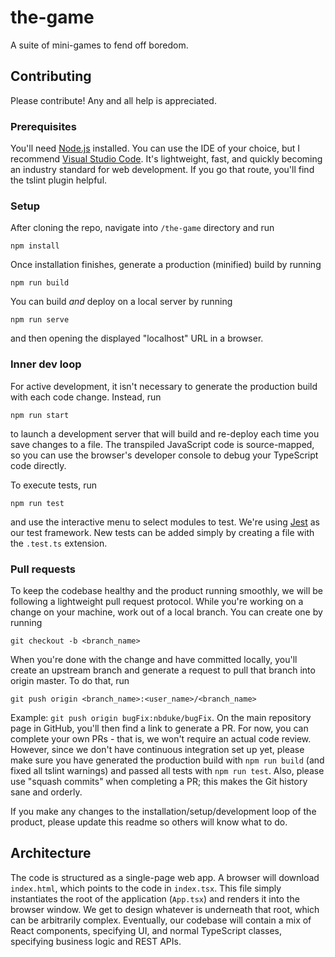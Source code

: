 # the-game
A suite of mini-games to fend off boredom.

## Contributing
Please contribute! Any and all help is appreciated.

### Prerequisites
You'll need [Node.js](https://nodejs.org) installed. You can use the IDE of your choice, but I recommend [Visual Studio Code](https://code.visualstudio.com/). It's lightweight, fast, and quickly becoming an industry standard for web development. If you go that route, you'll find the tslint plugin helpful.

### Setup
After cloning the repo, navigate into `/the-game` directory and run

`npm install`

Once installation finishes, generate a production (minified) build by running

`npm run build`

You can build *and* deploy on a local server by running

`npm run serve`

and then opening the displayed "localhost" URL in a browser.

### Inner dev loop
For active development, it isn't necessary to generate the production build with each code change. Instead, run

`npm run start`

to launch a development server that will build and re-deploy each time you save changes to a file. The transpiled JavaScript code is source-mapped, so you can use the browser's developer console to debug your TypeScript code directly.

To execute tests, run

`npm run test`

and use the interactive menu to select modules to test. We're using [Jest](https://jestjs.io/docs/en/getting-started.html) as our test framework. New tests can be added simply by creating a file with the `.test.ts` extension.

### Pull requests
To keep the codebase healthy and the product running smoothly, we will be following a lightweight pull request protocol. While you're working on a change on your machine, work out of a local branch. You can create one by running

`git checkout -b <branch_name>`

When you're done with the change and have committed locally, you'll create an upstream branch and generate a request to pull that branch into origin master. To do that, run

`git push origin <branch_name>:<user_name>/<branch_name>`

Example: `git push origin bugFix:nbduke/bugFix`. On the main repository page in GitHub, you'll then find a link to generate a PR. For now, you can complete your own PRs - that is, we won't require an actual code review. However, since we don't have continuous integration set up yet, please make sure you have generated the production build with `npm run build` (and fixed all tslint warnings) and passed all tests with `npm run test`. Also, please use "squash commits" when completing a PR; this makes the Git history sane and orderly.

If you make any changes to the installation/setup/development loop of the product, please update this readme so others will know what to do.

## Architecture
The code is structured as a single-page web app. A browser will download `index.html`, which points to the code in `index.tsx`. This file simply instantiates the root of the application (`App.tsx`) and renders it into the browser window. We get to design whatever is underneath that root, which can be arbitrarily complex. Eventually, our codebase will contain a mix of React components, specifying UI, and normal TypeScript classes, specifying business logic and REST APIs.
